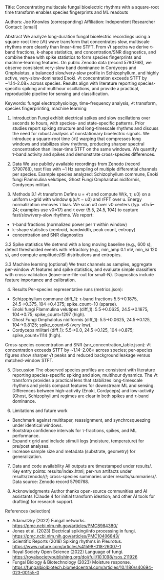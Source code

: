 Title: Concentrating multiscale fungal bioelectric rhythms with a square-root time transform enables species fingerprints and ML readouts

Authors: Joe Knowles (corresponding)
Affiliation: Independent Researcher
Contact: [email]

Abstract
We analyze long-duration fungal bioelectric recordings using a square-root time (√t) wave transform that concentrates slow, multiscale rhythms more cleanly than linear-time STFT. From √t spectra we derive τ-band fractions, k-shape statistics, and concentration/SNR diagnostics, and combine these with spike statistics to form species fingerprints and machine-learning features. On public Zenodo data (record 5790768), we observe consistent very-slow band dominance in Cordyceps and Omphalotus, a balanced slow/very-slow profile in Schizophyllum, and highly active, very-slow-dominated Enoki. √t concentration exceeds STFT by ~1.14–2.08× across species. Results align with literature reporting species-specific spiking and multihour oscillations, and provide a practical, reproducible pipeline for sensing and classification.

Keywords: fungal electrophysiology, time–frequency analysis, √t transform, species fingerprinting, machine learning

1. Introduction
Fungi exhibit electrical spikes and slow oscillations over seconds to hours, with species- and state-specific patterns. Prior studies report spiking structure and long-timescale rhythms and discuss the need for robust analysis of nonstationary bioelectric signals. We introduce a square-root time (√t) warping that compresses long windows and stabilizes slow rhythms, producing sharper spectral concentration than linear-time STFT on the same windows. We quantify τ-band activity and spikes and demonstrate cross-species differences.

2. Data
We use publicly available recordings from Zenodo (record 5790768), text files with ~1 Hz sampling of multiple differential channels per species. Example species analyzed: Schizophyllum commune, Enoki fungi Flammulina velutipes, Ghost Fungi Omphalotus nidiformis, Cordyceps militari.

3. Methods
3.1 √t transform
Define u = √t and compute W(k, τ; u0) on a uniform u-grid with window ψ(u/τ − u0) and rFFT over u. Energy normalization removes τ bias. We scan u0 over ν0 centers (typ. ν0≈5–24; examples use ν0≈17) and τ over {5.5, 24.5, 104} to capture fast/slow/very-slow rhythms. We report:
- τ-band fractions (normalized power per τ within window)
- k-shape statistics (centroid, bandwidth, peak count, entropy)
- concentration and SNR diagnostics

3.2 Spike statistics
We detrend with a long moving baseline (e.g., 600 s), detect thresholded events with refractory (e.g., min_amp 0.1 mV, min_isi 120 s), and compute amplitude/ISI distributions and entropies.

3.3 Machine learning (optional)
We treat channels as samples, aggregate per-window √t features and spike statistics, and evaluate simple classifiers with cross-validation (leave-one-file-out for small-N). Diagnostics include feature importance and calibration.

4. Results
Per-species representative runs (metrics.json):
- Schizophyllum commune (diff_1): τ-band fractions 5.5→0.1875, 24.5→0.375, 104→0.4375; spike_count=10 (sparse).
- Enoki fungi Flammulina velutipes (diff_1): 5.5→0.0625, 24.5→0.1875, 104→0.75; spike_count=1297 (high).
- Ghost Fungi Omphalotus nidiformis (diff_1): 5.5→0.0625, 24.5→0.125, 104→0.8125; spike_count=6 (very low).
- Cordyceps militari (diff_1): 5.5→0.0, 24.5→0.125, 104→0.875; spike_count=1114 (high).

Cross-species concentration and SNR (snr_concentration_table.json):
√t concentration exceeds STFT by ~1.14–2.08× across species; per-species figures show sharper √t peaks and reduced background leakage versus matched-window STFT.

5. Discussion
The observed species profiles are consistent with literature reporting species-specific spiking and slow, multihour dynamics. The √t transform provides a practical lens that stabilizes long-timescale rhythms and yields compact features for downstream ML and sensing. Differences between high-activity (Enoki, Cordyceps) and low-activity (Ghost, Schizophyllum) regimes are clear in both spikes and τ-band dominance.

6. Limitations and future work
- Benchmark against multitaper, reassignment, and synchrosqueezing under identical windows.
- Bootstrap confidence intervals for τ-fractions, spikes, and ML performance.
- Expand τ grid and include stimuli logs (moisture, temperature) for pre/post analyses.
- Increase sample size and metadata (substrate, geometry) for generalization.

7. Data and code availability
All outputs are timestamped under results/. Key entry points: results/index.html; per-run artifacts under results/zenodo/<species>/<timestamp>/; cross-species summaries under results/summaries/<timestamp>/. Data source: Zenodo record 5790768.

8. Acknowledgments
Author thanks open-source communities and AI assistants (Claude 4 for initial transform ideation; and other AI tools for drafting) for research support.

References (selection)
- Adamatzky (2022) Fungal networks. https://pmc.ncbi.nlm.nih.gov/articles/PMC8984380/
- Jones et al. (2023) Electrical spiking/info processing in fungi. https://pmc.ncbi.nlm.nih.gov/articles/PMC10406843/
- Scientific Reports (2018) Spiking rhythms in Pleurotus. https://www.nature.com/articles/s41598-018-26007-1
- Royal Society Open Science (2022) Language of fungi. https://royalsocietypublishing.org/doi/full/10.1098/rsos.211926
- Fungal Biology & Biotechnology (2023) Moisture response. https://fungalbiolbiotech.biomedcentral.com/articles/10.1186/s40694-023-00155-0
